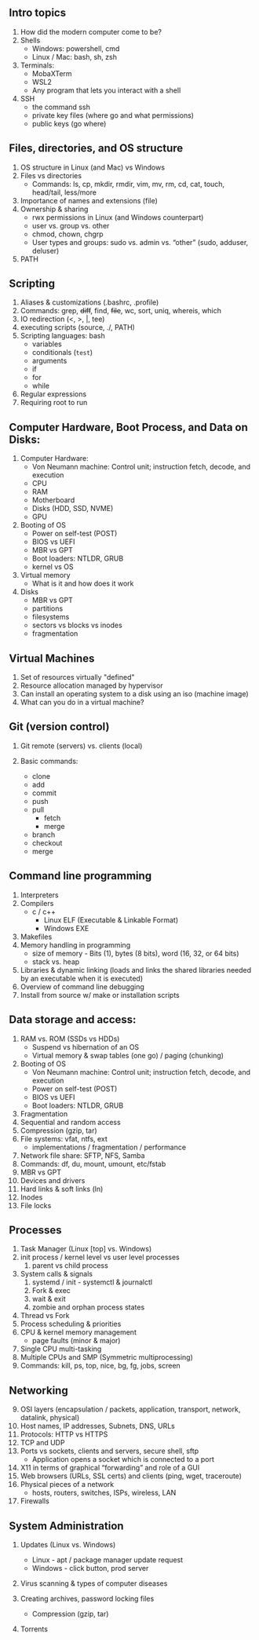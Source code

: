 ## Intro topics

1. How did the modern computer come to be?
2. Shells
   - Windows: powershell, cmd
   - Linux / Mac: bash, sh, zsh
3. Terminals:
   - MobaXTerm
   - WSL2
   - Any program that lets you interact with a shell
4. SSH
   - the command ssh
   - private key files (where go and what permissions)
   - public keys (go where)

## Files, directories, and OS structure

1. OS structure in Linux (and Mac) vs Windows
2. Files vs directories
   - Commands: ls, cp, mkdir, rmdir, vim, mv, rm, cd, cat, touch, head/tail, less/more
3. Importance of names and extensions (file)
4. Ownership & sharing
   - rwx permissions in Linux (and Windows counterpart)
   - user vs. group vs. other
   - chmod, chown, chgrp
   - User types and groups: sudo vs. admin vs. “other” (sudo, adduser, deluser)
5. PATH

## Scripting

1. Aliases & customizations (.bashrc, .profile)
2. Commands: grep, ~~diff~~, find, ~~file~~, wc, sort, uniq, whereis, which
3. IO redirection (<, >, |, tee)
4. executing scripts (source, ./, PATH)
5. Scripting languages: bash
   - variables
   - conditionals (`test`)
   - arguments
   - if
   - for
   - while
6. Regular expressions
7. Requiring root to run

## Computer Hardware, Boot Process, and Data on Disks:

1. Computer Hardware:
   - Von Neumann machine: Control unit; instruction fetch, decode, and execution
   - CPU
   - RAM
   - Motherboard
   - Disks (HDD, SSD, NVME)
   - GPU
2. Booting of OS
   - Power on self-test (POST)
   - BIOS vs UEFI
   - MBR vs GPT
   - Boot loaders: NTLDR, GRUB
   - kernel vs OS
3. Virtual memory
   - What is it and how does it work
4. Disks
   - MBR vs GPT
   - partitions
   - filesystems
   - sectors vs blocks vs inodes
   - fragmentation

## Virtual Machines

1. Set of resources virtually "defined"
2. Resource allocation managed by hypervisor
3. Can install an operating system to a disk using an iso (machine image)
4. What can you do in a virtual machine?

## Git (version control)

1. Git remote (servers) vs. clients (local)
2. Basic commands:

   - clone
   - add
   - commit
   - push
   - pull
     - fetch
     - merge
   - branch
   - checkout
   - merge

## Command line programming

1. Interpreters
2. Compilers
   - c / c++
     - Linux ELF (Executable & Linkable Format)
     - Windows EXE
3. Makefiles
4. Memory handling in programming
   - size of memory - Bits (1), bytes (8 bits), word (16, 32, or 64 bits)
   - stack vs. heap
5. Libraries & dynamic linking (loads and links the shared libraries needed by an executable when it is executed)
6. Overview of command line debugging
7. Install from source w/ make or installation scripts

## Data storage and access:

1. RAM vs. ROM (SSDs vs HDDs)
   - Suspend vs hibernation of an OS
   - Virtual memory & swap tables (one go) / paging (chunking)
2. Booting of OS
   - Von Neumann machine: Control unit; instruction fetch, decode, and execution
   - Power on self-test (POST)
   - BIOS vs UEFI
   - Boot loaders: NTLDR, GRUB
3. Fragmentation
4. Sequential and random access
5. Compression (gzip, tar)
6. File systems: vfat, ntfs, ext
   - implementations / fragmentation / performance
7. Network file share: SFTP, NFS, Samba
8. Commands: df, du, mount, umount, etc/fstab
9. MBR vs GPT
10. Devices and drivers
11. Hard links & soft links (ln)
12. Inodes
13. File locks

## Processes

1. Task Manager (Linux [top] vs. Windows)
2. init process / kernel level vs user level processes
   1. parent vs child process
3. System calls & signals
   1. systemd / init - systemctl & journalctl
   2. Fork & exec
   3. wait & exit
   4. zombie and orphan process states
4. Thread vs Fork
5. Process scheduling & priorities
6. CPU & kernel memory management
   - page faults (minor & major)
7. Single CPU multi-tasking
8. Multiple CPUs and SMP (Symmetric multiprocessing)
9. Commands: kill, ps, top, nice, bg, fg, jobs, screen

## Networking

9. OSI layers (encapsulation / packets, application, transport, network, datalink, physical)
1. Host names, IP addresses, Subnets, DNS, URLs
1. Protocols: HTTP vs HTTPS
1. TCP and UDP
1. Ports vs sockets, clients and servers, secure shell, sftp
   - Application opens a socket which is connected to a port
1. X11 in terms of graphical “forwarding” and role of a GUI
1. Web browsers (URLs, SSL certs) and clients (ping, wget, traceroute)
1. Physical pieces of a network
   - hosts, routers, switches, ISPs, wireless, LAN
1. Firewalls

## System Administration

1. Updates (Linux vs. Windows)
   - Linux - apt / package manager update request
   - Windows - click button, prod server
2. Virus scanning & types of computer diseases
3. Creating archives, password locking files

   - Compression (gzip, tar)

4. Torrents
